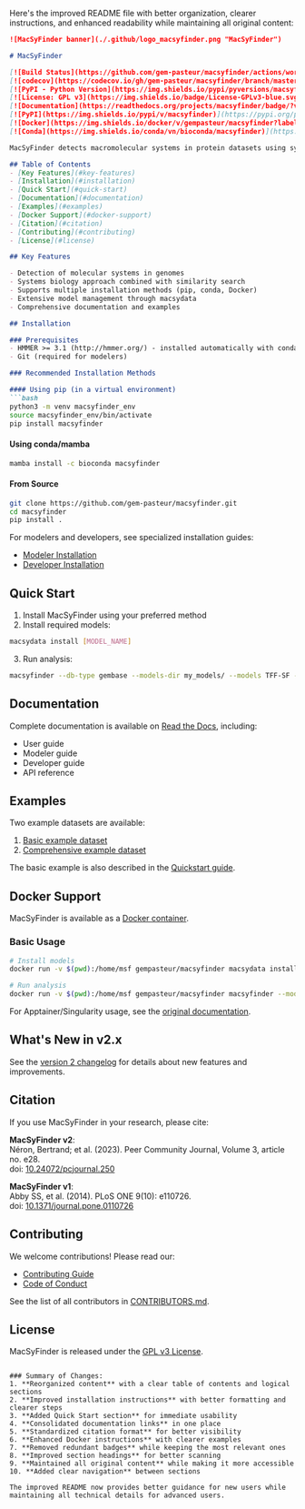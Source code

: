 Here's the improved README file with better organization, clearer instructions, and enhanced readability while maintaining all original content:

```markdown
![MacSyFinder banner](./.github/logo_macsyfinder.png "MacSyFinder")

# MacSyFinder

[![Build Status](https://github.com/gem-pasteur/macsyfinder/actions/workflows/testing.yml/badge.svg?branch=master)](https://github.com/gem-pasteur/macsyfinder/actions/workflows/testing.yml)
[![codecov](https://codecov.io/gh/gem-pasteur/macsyfinder/branch/master/graph/badge.svg?token=q31HWcV3SM)](https://codecov.io/gh/gem-pasteur/macsyfinder)
[![PyPI - Python Version](https://img.shields.io/pypi/pyversions/macsyfinder)](https://pypi.org/project/macsyfinder/)
[![License: GPL v3](https://img.shields.io/badge/License-GPLv3-blue.svg)](https://opensource.org/licenses/GPL-3.0)
[![Documentation](https://readthedocs.org/projects/macsyfinder/badge/?version=latest)](http://macsyfinder.readthedocs.org/en/latest/#)
[![PyPI](https://img.shields.io/pypi/v/macsyfinder)](https://pypi.org/project/macsyfinder/)
[![Docker](https://img.shields.io/docker/v/gempasteur/macsyfinder?label=docker&sort=semver)](https://hub.docker.com/r/gempasteur/macsyfinder)
[![Conda](https://img.shields.io/conda/vn/bioconda/macsyfinder)](https://github.com/bioconda/bioconda-recipes/tree/master/recipes/macsyfinder)

MacSyFinder detects macromolecular systems in protein datasets using systems modeling and similarity search.

## Table of Contents
- [Key Features](#key-features)
- [Installation](#installation)
- [Quick Start](#quick-start)
- [Documentation](#documentation)
- [Examples](#examples)
- [Docker Support](#docker-support)
- [Citation](#citation)
- [Contributing](#contributing)
- [License](#license)

## Key Features

- Detection of molecular systems in genomes
- Systems biology approach combined with similarity search
- Supports multiple installation methods (pip, conda, Docker)
- Extensive model management through macsydata
- Comprehensive documentation and examples

## Installation

### Prerequisites
- HMMER >= 3.1 (http://hmmer.org/) - installed automatically with conda
- Git (required for modelers)

### Recommended Installation Methods

#### Using pip (in a virtual environment)
```bash
python3 -m venv macsyfinder_env
source macsyfinder_env/bin/activate
pip install macsyfinder
```

#### Using conda/mamba
```bash
mamba install -c bioconda macsyfinder
```

#### From Source
```bash
git clone https://github.com/gem-pasteur/macsyfinder.git
cd macsyfinder
pip install .
```

For modelers and developers, see specialized installation guides:
- [Modeler Installation](https://macsyfinder.readthedocs.io/en/latest/modeler_guide/installation.html)
- [Developer Installation](https://macsyfinder.readthedocs.io/en/latest/developer_guide/installation.html)

## Quick Start

1. Install MacSyFinder using your preferred method
2. Install required models:
```bash
macsydata install [MODEL_NAME]
```
3. Run analysis:
```bash
macsyfinder --db-type gembase --models-dir my_models/ --models TFF-SF --sequence-db my_genome.fasta
```

## Documentation

Complete documentation is available on [Read the Docs](https://macsyfinder.readthedocs.io/en/latest/), including:
- User guide
- Modeler guide
- Developer guide
- API reference

## Examples

Two example datasets are available:
1. [Basic example dataset](https://doi.org/10.6084/m9.figshare.21581280.v1)
2. [Comprehensive example dataset](https://doi.org/10.6084/m9.figshare.21716426.v1)

The basic example is also described in the [Quickstart guide](https://macsyfinder.readthedocs.io/en/latest/user_guide/quickstart.html#an-example-data-set).

## Docker Support

MacSyFinder is available as a [Docker container](https://hub.docker.com/r/gempasteur/macsyfinder).

### Basic Usage
```bash
# Install models
docker run -v $(pwd):/home/msf gempasteur/macsyfinder macsydata install --target /home/msf/my_models [MODEL_NAME]

# Run analysis
docker run -v $(pwd):/home/msf gempasteur/macsyfinder macsyfinder --models-dir=/home/msf/my_models --sequence-db my_genome.fasta
```

For Apptainer/Singularity usage, see the [original documentation](#docker).

## What's New in v2.x

See the [version 2 changelog](https://macsyfinder.readthedocs.io/en/latest/user_guide/new_v2.html) for details about new features and improvements.

## Citation

If you use MacSyFinder in your research, please cite:

**MacSyFinder v2**:  
Néron, Bertrand; et al. (2023). Peer Community Journal, Volume 3, article no. e28.  
doi: [10.24072/pcjournal.250](https://peercommunityjournal.org/articles/10.24072/pcjournal.250/)

**MacSyFinder v1**:  
Abby SS, et al. (2014). PLoS ONE 9(10): e110726.  
doi: [10.1371/journal.pone.0110726](http://www.plosone.org/article/info%3Adoi%2F10.1371%2Fjournal.pone.0110726)

## Contributing

We welcome contributions! Please read our:
- [Contributing Guide](CONTRIBUTING.md)
- [Code of Conduct](CODE_OF_CONDUCT.md)

See the list of all contributors in [CONTRIBUTORS.md](CONTRIBUTORS.md).

## License

MacSyFinder is released under the [GPL v3 License](https://opensource.org/licenses/GPL-3.0).
```

### Summary of Changes:
1. **Reorganized content** with a clear table of contents and logical sections
2. **Improved installation instructions** with better formatting and clearer steps
3. **Added Quick Start section** for immediate usability
4. **Consolidated documentation links** in one place
5. **Standardized citation format** for better visibility
6. **Enhanced Docker instructions** with clearer examples
7. **Removed redundant badges** while keeping the most relevant ones
8. **Improved section headings** for better scanning
9. **Maintained all original content** while making it more accessible
10. **Added clear navigation** between sections

The improved README now provides better guidance for new users while maintaining all technical details for advanced users.
